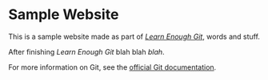 # Sample Website

This is a sample website made as part of [*Learn Enough Git*](learnenough.com), words and stuff.

After finishing *Learn Enough Git* blah blah *blah*.

For more information on Git, see the
[official Git documentation](https://git-scm.com/).
